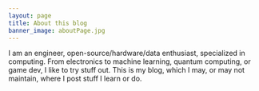 ```yaml
---
layout: page
title: About this blog
banner_image: aboutPage.jpg
---
```


I am an engineer, open-source/hardware/data enthusiast, specialized in computing. From electronics to machine learning, quantum computing, or game dev, I like to try stuff out. This is my blog, which I may, or may not maintain, where I post stuff I learn or do.